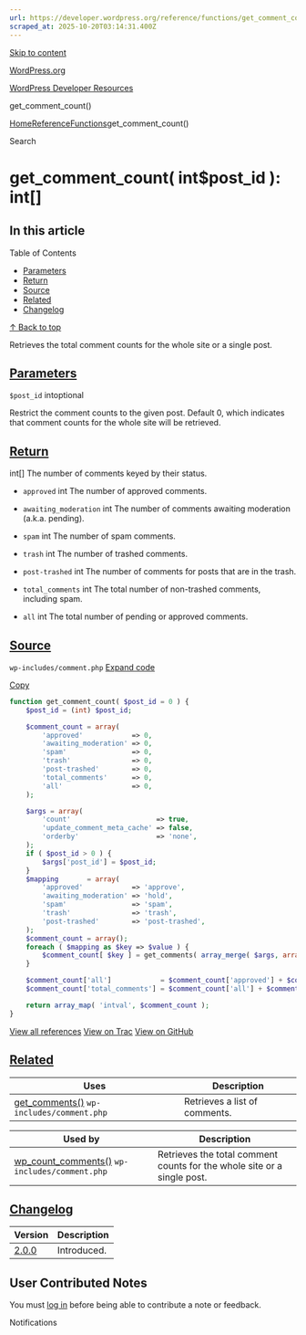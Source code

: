 ```yaml
---
url: https://developer.wordpress.org/reference/functions/get_comment_count
scraped_at: 2025-10-20T03:14:31.400Z
---
```


[Skip to content](https://developer.wordpress.org/reference/functions/get_comment_count/#wp--skip-link--target)

[WordPress.org](https://wordpress.org/)

[WordPress Developer Resources](https://developer.wordpress.org/)

get\_comment\_count()


[Home](https://developer.wordpress.org/)[Reference](https://developer.wordpress.org/reference/)[Functions](https://developer.wordpress.org/reference/functions/)get\_comment\_count()

Search

# get\_comment\_count( int$post\_id ): int\[\]

## In this article

Table of Contents

- [Parameters](https://developer.wordpress.org/reference/functions/get_comment_count/#parameters)
- [Return](https://developer.wordpress.org/reference/functions/get_comment_count/#return)
- [Source](https://developer.wordpress.org/reference/functions/get_comment_count/#source)
- [Related](https://developer.wordpress.org/reference/functions/get_comment_count/#related)
- [Changelog](https://developer.wordpress.org/reference/functions/get_comment_count/#changelog)

[↑ Back to top](https://developer.wordpress.org/reference/functions/get_comment_count/#wp--skip-link--target)

Retrieves the total comment counts for the whole site or a single post.

## [Parameters](https://developer.wordpress.org/reference/functions/get_comment_count/\#parameters)

`$post_id` intoptional

Restrict the comment counts to the given post. Default 0, which indicates that comment counts for the whole site will be retrieved.

## [Return](https://developer.wordpress.org/reference/functions/get_comment_count/\#return)

int\[\] The number of comments keyed by their status.

- `approved` int
The number of approved comments.

- `awaiting_moderation` int
The number of comments awaiting moderation (a.k.a. pending).

- `spam` int
The number of spam comments.

- `trash` int
The number of trashed comments.

- `post-trashed` int
The number of comments for posts that are in the trash.

- `total_comments` int
The total number of non-trashed comments, including spam.

- `all` int
The total number of pending or approved comments.


## [Source](https://developer.wordpress.org/reference/functions/get_comment_count/\#source)

`wp-includes/comment.php`
[Expand code](https://developer.wordpress.org/reference/functions/get_comment_count/#)

[Copy](https://developer.wordpress.org/reference/functions/get_comment_count/#)

```php
function get_comment_count( $post_id = 0 ) {
	$post_id = (int) $post_id;

	$comment_count = array(
		'approved'            => 0,
		'awaiting_moderation' => 0,
		'spam'                => 0,
		'trash'               => 0,
		'post-trashed'        => 0,
		'total_comments'      => 0,
		'all'                 => 0,
	);

	$args = array(
		'count'                     => true,
		'update_comment_meta_cache' => false,
		'orderby'                   => 'none',
	);
	if ( $post_id > 0 ) {
		$args['post_id'] = $post_id;
	}
	$mapping       = array(
		'approved'            => 'approve',
		'awaiting_moderation' => 'hold',
		'spam'                => 'spam',
		'trash'               => 'trash',
		'post-trashed'        => 'post-trashed',
	);
	$comment_count = array();
	foreach ( $mapping as $key => $value ) {
		$comment_count[ $key ] = get_comments( array_merge( $args, array( 'status' => $value ) ) );
	}

	$comment_count['all']            = $comment_count['approved'] + $comment_count['awaiting_moderation'];
	$comment_count['total_comments'] = $comment_count['all'] + $comment_count['spam'];

	return array_map( 'intval', $comment_count );
}

```

[View all references](https://developer.wordpress.org/reference/files/wp-includes/comment.php/) [View on Trac](https://core.trac.wordpress.org/browser/tags/6.8.3/src/wp-includes/comment.php#L403) [View on GitHub](https://github.com/WordPress/wordpress-develop/blob/6.8.3/src/wp-includes/comment.php#L403-L440)

## [Related](https://developer.wordpress.org/reference/functions/get_comment_count/\#related)

| Uses | Description |
| --- | --- |
| [get\_comments()](https://developer.wordpress.org/reference/functions/get_comments/) `wp-includes/comment.php` | Retrieves a list of comments. |

| Used by | Description |
| --- | --- |
| [wp\_count\_comments()](https://developer.wordpress.org/reference/functions/wp_count_comments/) `wp-includes/comment.php` | Retrieves the total comment counts for the whole site or a single post. |

## [Changelog](https://developer.wordpress.org/reference/functions/get_comment_count/\#changelog)

| Version | Description |
| --- | --- |
| [2.0.0](https://developer.wordpress.org/reference/since/2.0.0/) | Introduced. |

## User Contributed Notes

You must [log in](https://login.wordpress.org/?redirect_to=https%3A%2F%2Fdeveloper.wordpress.org%2Freference%2Ffunctions%2Fget_comment_count%2F) before being able to contribute a note or feedback.

Notifications